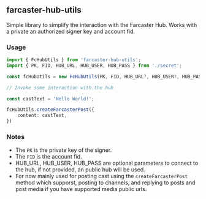 ## farcaster-hub-utils

Simple library to simplify the interaction with the Farcaster Hub.
Works with a private an authorized signer key and account fid.

### Usage

```typescript
import { FcHubUtils } from 'farcaster-hub-utils';
import { PK, FID, HUB_URL, HUB_USER, HUB_PASS } from './secret';

const fcHubUtils = new FcHubUtils(PK, FID, HUB_URL?, HUB_USER?, HUB_PASS?);

// Invoke some interaction with the hub

const castText = 'Hello World!';

fcHubUtils.createFarcasterPost({
    content: castText,
})

```

### Notes

- The `PK` is the private key of the signer.
- The `FID` is the account fid.
- HUB_URL, HUB_USER, HUB_PASS are optional parameters to connect to the hub, if not provided, an public hub will be used.
- For now mainly used for posting cast using the `createFarcasterPost` method which supporst, posting to channels, and replying to posts and post media if you have supported media public urls.
